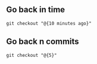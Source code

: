 ## Go back in time
```
git checkout "@{10 minutes ago}"
```

## Go back n commits
```
git checkout "@{5}"
```
